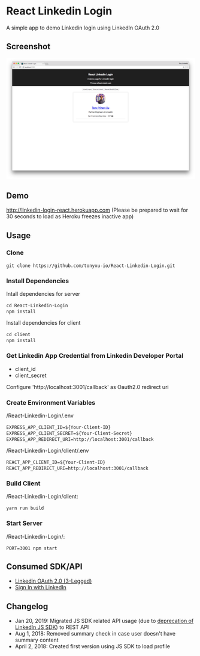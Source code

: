 # React Linkedin Login

A simple app to demo Linkedin login using LinkedIn OAuth 2.0

## Screenshot

![React Linkedin Login Screenshot](.github/React-Linkedin-Login.png)

## Demo

http://linkedin-login-react.herokuapp.com (Please be prepared to wait for 30 seconds to load as Heroku freezes inactive app)

## Usage

### Clone

```shell
git clone https://github.com/tonyxu-io/React-Linkedin-Login.git
```

### Install Dependencies

Intall dependencies for server

```shell
cd React-Linkedin-Login
npm install
```

Install dependencies for client

```shell
cd client
npm install
```

### Get Linkedin App Credential from Linkedin Developer Portal

- client_id
- client_secret

Configure 'http://localhost:3001/callback' as Oauth2.0 redirect uri

### Create Environment Variables

/React-Linkedin-Login/.env

```shell
EXPRESS_APP_CLIENT_ID=${Your-Client-ID}
EXPRESS_APP_CLIENT_SECRET=${Your-Client-Secret}
EXPRESS_APP_REDIRECT_URI=http://localhost:3001/callback
```

/React-Linkedin-Login/client/.env

```shell
REACT_APP_CLIENT_ID=${Your-Client-ID}
REACT_APP_REDIRECT_URI=http://localhost:3001/callback
```

### Build Client

/React-Linkedin-Login/client:

```shell
yarn run build
```

### Start Server

/React-Linkedin-Login/:

```shell
PORT=3001 npm start
```

## Consumed SDK/API

- [Linkedin OAuth 2.0 (3-Legged)](https://docs.microsoft.com/en-us/linkedin/shared/authentication/authorization-code-flow?context=linkedin/consumer/context)
- [Sign In with LinkedIn](https://docs.microsoft.com/en-us/linkedin/consumer/integrations/self-serve/sign-in-with-linkedin?context=linkedin/consumer/context)

## Changelog

- Jan 20, 2019: Migrated JS SDK related API usage (due to [deprecation of LinkedIn JS SDK](https://engineering.linkedin.com/blog/2018/12/developer-program-updates)) to REST API
- Aug 1, 2018: Removed summary check in case user doesn't have summary content
- April 2, 2018: Created first version using JS SDK to load profile
